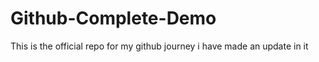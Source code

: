 # Github-Complete-Demo
This is the official repo for my github journey 
i have made an update in it 
